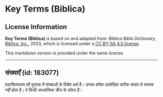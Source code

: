 # Key Terms (Biblica)

## License Information

**Key Terms (Biblica)** is based on and adapted from: _Biblica Bible Dictionary_, [Biblica, Inc.](https://www.biblica.com/), 2023, which is licensed under a [CC BY-SA 4.0 license](https://creativecommons.org/licenses/by-sa/4.0/legalcode.en).

This markdown version is provided under the same license.



--------------------------------

## संख्याएँ (id: 183077)

प्रकाशितवाक्य की पुस्तक में संख्याओं के विशेष अर्थ हैं। उनका हमेशा उल्लेखित सटीक संख्या से मतलब नहीं होता है। वे किसी आध्यात्मिक चीज़ के संकेत हैं।


